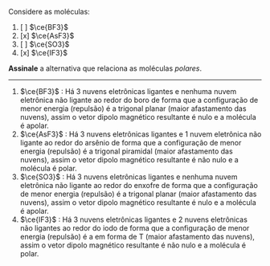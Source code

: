 Considere as moléculas: 

1. [ ] $\ce{BF3}$
2. [x] $\ce{AsF3}$
3. [ ] $\ce{SO3}$
4. [x] $\ce{IF3}$

**Assinale** a alternativa que relaciona as moléculas *polares*.

---

1. $\ce{BF3}$ : Há 3 nuvens eletrônicas ligantes e nenhuma nuvem eletrônica não ligante ao redor do boro de forma que a configuração de menor energia (repulsão) é a trigonal planar (maior afastamento das nuvens), assim o vetor dipolo magnético resultante é nulo e a molécula é apolar.
2. $\ce{AsF3}$ : Há 3 nuvens eletrônicas ligantes e 1 nuvem eletrônica não ligante ao redor do arsênio de forma que a configuração de menor energia (repulsão) é a trigonal piramidal (maior afastamento das nuvens), assim o vetor dipolo magnético resultante é não nulo e a molécula é polar.
3. $\ce{SO3}$ : Há 3 nuvens eletrônicas ligantes e nenhuma nuvem eletrônica não ligante ao redor do enxofre de forma que a configuração de menor energia (repulsão) é a trigonal planar (maior afastamento das nuvens), assim o vetor dipolo magnético resultante é nulo e a molécula é apolar.
4. $\ce{IF3}$ : Há 3 nuvens eletrônicas ligantes e 2 nuvens eletrônicas não ligantes ao redor do iodo de forma que a configuração de menor energia (repulsão) é a em forma de T (maior afastamento das nuvens), assim o vetor dipolo magnético resultante é não nulo e a molécula é polar.

